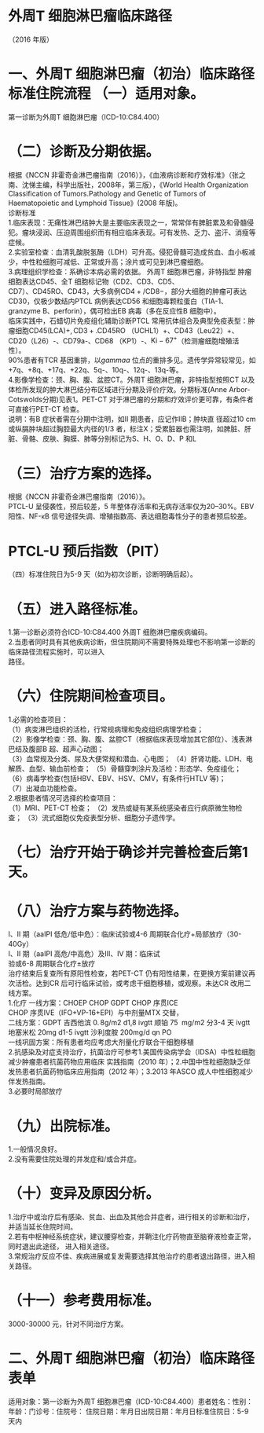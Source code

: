 # 外周T 细胞淋巴瘤临床路径  
（2016 年版）  
# 一、外周T 细胞淋巴瘤（初治）临床路径标准住院流程 （一）适用对象。  
第一诊断为外周T 细胞淋巴瘤（ICD-10:C84.400）  
# （二）诊断及分期依据。  
根据《NCCN 非霍奇金淋巴瘤指南（2016）》，《血液病诊断和疗效标准》（张之南、沈悌主编，科学出版社，2008年，第三版），《World Health Organization Classification of Tumors.Pathology and Genetic of Tumors of  Haematopoietic and Lymphoid Tissue》(2008 年版)。  
诊断标准  
1.临床表现：无痛性淋巴结肿大是主要临床表现之一，常常伴有脾脏累及和骨髓侵犯。瘤块浸润、压迫周围组织而有相应临床表现。可有发热、乏力、盗汗、消瘦等症候。  
2.实验室检查：血清乳酸脱氢酶（LDH）可升高。侵犯骨髓可造成贫血、血小板减少，中性粒细胞可减低、正常或升高；涂片或可见到淋巴瘤细胞。  
3.病理组织学检查：系确诊本病必需的依据。 外周T 细胞淋巴瘤，非特指型 肿瘤细胞表达CD45、全T 细胞标记物（CD2、CD3、CD5、  
CD7）、CD45RO、CD43，大多病例$\mathrm{CD4+/CD8-}$，部分大细胞的肿瘤可表达CD30，仅极少数结内PTCL 病例表达CD56 和细胞毒颗粒蛋白（TIA-1、granzyme B、perforin），偶可检出EB 病毒（多在反应性B 细胞中）。  
临床实践中，石蜡切片免疫组化辅助诊断PTCL 常用抗体组合及典型免疫表型：肿瘤细胞$\mathrm{CD45(LCA)+,CD3+.}$CD45RO
（UCHL1）$+$、CD43（Leu22）$+$、CD20（L26）-、CD79a-、CD68
（KP1）-、$\mathrm{Ki}{-}67^{+}$（检测瘤细胞增殖活性）。  
$90\%$患者有TCR 基因重排，以$gammaa$ 位点的重排多见。遗传学异常较常见，如$+7\mathrm{q}$、$+8\mathrm{q}$、$+17\mathrm{q}$、$+22\mathrm{q}$、5q-、10q-、12q-、13q-等。  
4.影像学检查：颈、胸、腹、盆腔CT。外周T 细胞淋巴瘤，非特指型按照CT 以及体检所发现的肿大淋巴结分布区域进行分期及评价疗效。分期标准(Anne Arbor-Cotswolds分期)见表1。PET-CT 对于淋巴瘤的分期和疗效评价更可靠，有条件者可直接行PET-CT 检查。  
说明：有B 症状者需在分期中注明，如II 期患者，应记作IIB；肿块直 径超过10 cm 或纵膈肿块超过胸腔最大内径的1/3 者，标注X；受累脏器也需注明，如脾脏、肝脏、骨骼、皮肤、胸膜、肺等分别标记为S、H、O、D、P 和L  
# （三）治疗方案的选择。  
根据《NCCN 非霍奇金淋巴瘤指南（2016）》。  
PTCL-U 呈侵袭性，预后较差，5 年整体存活率和无病存活率仅为$20–30\%$。EBV 阳性、NF-κB 信号途径失调、增殖指数高、表达细胞毒性分子的患者预后较差。  
# PTCL-U 预后指数（PIT）  
（四）标准住院日为5-9 天（如为初次诊断，诊断明确后起）。  
# （五）进入路径标准。  
1.第一诊断必须符合ICD-10:C84.400 外周T 细胞淋巴瘤疾病编码。  
2.当患者同时具有其他疾病诊断，但住院期间不需要特殊处理也不影响第一诊断的临床路径流程实施时，可以进入  
路径。  
# （六）住院期间检查项目。  
1.必需的检查项目：  
（1）病变淋巴组织的活检，行常规病理和免疫组织病理学检查；  
（2）影像学检查：颈、胸、腹、盆腔CT（根据临床表现增加其它部位）、浅表淋巴结及腹部B 超、超声心动图；  
（3）血常规及分类、尿及大便常规和潜血、心电图； （4）肝肾功能、LDH、电解质、血型、输血前检查； （5）骨髓穿刺涂片及活检：形态学、免疫组化； （6）病毒学检查(包括HBV、EBV、HSV、CMV，有条件行HTLV 等)；  
（7）出凝血功能检查。  
2.根据患者情况可选择的检查项目：  
（1）MRI、PET-CT 检查； （2）发热或疑有某系统感染者应行病原微生物检查； （3）流式细胞仪免疫表型分析、细胞分子遗传学。  
# （七）治疗开始于确诊并完善检查后第1 天。  
# （八）治疗方案与药物选择。  
I、II 期（aaIPI 低危/低中危）：临床试验或4-6 周期联合化疗$+$局部放疗（30-40Gy）  
I、II 期（aaIPI 高危/中高危）及III、IV 期：临床试  
验或6-8 周期联合化疗±放疗  
治疗结束后复查所有原阳性检查，若PET-CT 仍有阳性结果，在更换方案前建议再次活检。达到CR 后可行临床试验，或考虑干细胞移植，或观察。未达CR 改用二线方案。  
1.化疗  一线方案：CHOEP CHOP  GDPT  CHOP 序贯ICE  
CHOP 序贯IVE（IFO+VP-16+EPI）与中剂量MTX 交替，  
二线方案：GDPT 吉西他滨 $0.\,8\mathrm{g/m2}$  d1,8 ivgtt 顺铂  $75\;\mathrm{\:mg/m2}$ 分3-4 天 ivgtt 地塞米松 20mg   d1-5    ivgtt  沙利度胺  200mg/d  qn   PO  
一线巩固方案：所有患者均应考虑大剂量化疗联合干细胞移植  
2.抗感染及对症支持治疗，抗菌治疗可参考1.美国传染病学会（IDSA）中性粒细胞减少肿瘤患者抗菌药物应用临床 实践指南（2010 年）；2.中国中性粒细胞缺乏伴发热患者抗菌药物临床应用指南（2012 年）；3.2013 年ASCO 成人中性细胞减少伴发热指南。  
3.必要时局部放疗  
# （九）出院标准。  
1.一般情况良好。  
2.没有需要住院处理的并发症和/或合并症。  
# （十）变异及原因分析。  
1.治疗中或治疗后有感染、贫血、出血及其他合并症者，进行相关的诊断和治疗，并适当延长住院时间。  
2.若有中枢神经系统症状，建议腰穿检查，并鞘注化疗药物直至脑脊液检查正常， 同时退出此途径， 进入相关途径。  
3.常规治疗反应不佳、疾病进展或复发需要选择其他治疗的患者退出路径，进入相关路径。  
# （十一）参考费用标准。  
3000-30000 元，针对不同治疗方案。  
# 二、外周T 细胞淋巴瘤（初治）临床路径表单  
适用对象：第一诊断为外周T 细胞淋巴瘤（ICD-10:C84.400）患者姓名：性别：年龄：门诊号：住院号： 住院日期：年月日出院日期：年月日标准住院日：5-9 天内  
